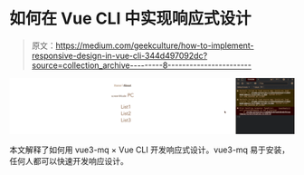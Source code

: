 # 如何在 Vue CLI 中实现响应式设计

> 原文：<https://medium.com/geekculture/how-to-implement-responsive-design-in-vue-cli-344d497092dc?source=collection_archive---------8----------------------->

![](img/9cad8750cc78b0496775fd1367f0c8bf.png)

本文解释了如何用 vue3-mq × Vue CLI 开发响应式设计。vue3-mq 易于安装，任何人都可以快速开发响应设计。
